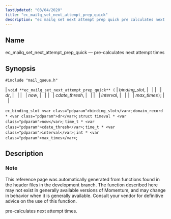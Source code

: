 ```yaml
---
lastUpdated: "03/04/2020"
title: "ec_mailq_set_next_attempt_prep_quick"
description: "ec mailq set next attempt prep quick pre calculates next attempt times void ec mailq set next attempt prep quick binding slot dr now cdate thresh interval max times ec binding slot binding slot domain record dr struct timeval now time t cdate thresh time t interval int max times..."
---
```


<a name="apis.ec_mailq_set_next_attempt_prep_quick"></a> 
## Name

ec_mailq_set_next_attempt_prep_quick — pre-calculates next attempt times

## Synopsis

`#include "mail_queue.h"`

| `void **ec_mailq_set_next_attempt_prep_quick** (` | <var class="pdparam">binding_slot</var>, |   |
|   | <var class="pdparam">dr</var>, |   |
|   | <var class="pdparam">now</var>, |   |
|   | <var class="pdparam">cdate_thresh</var>, |   |
|   | <var class="pdparam">interval</var>, |   |
|   | <var class="pdparam">max_times</var>`)`; |   |

`ec_binding_slot <var class="pdparam">binding_slot</var>`;
`domain_record * <var class="pdparam">dr</var>`;
`struct timeval * <var class="pdparam">now</var>`;
`time_t * <var class="pdparam">cdate_thresh</var>`;
`time_t * <var class="pdparam">interval</var>`;
`int * <var class="pdparam">max_times</var>`;<a name="idp54499888"></a> 
## Description

### Note

This reference page was automatically generated from functions found in the header files in the development branch. The function described here may not exist in generally available versions of Momentum, and may change in behavior when it is generally available. Consult your vendor for definitive advice on the use of this function.

pre-calculates next attempt times.